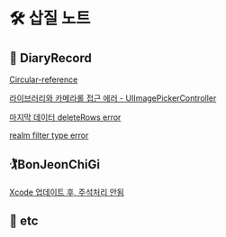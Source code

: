 # 🛠 삽질 노트

## 📕 DiaryRecord

[Circular-reference](https://github.com/baecheese/Spade-Work-Record/blob/master/DiaryRecord/Circular%20Reference.md)

[라이브러리와 카메라롤 접근 에러 - UIImagePickerController](https://github.com/baecheese/Spade-Work-Record/blob/master/DiaryRecord/Access%20failed%20a%20library%20and%20camera%20roll%20with%20UIImagePickerController.md)

[마지막 데이터 deleteRows error](https://github.com/baecheese/Spade-Work-Record/blob/master/DiaryRecord/NSInternalInconsistencyException(tableview).md)

[realm filter type error](https://github.com/baecheese/Spade-Work-Record/blob/master/DiaryRecord/realm%20filter%20error%20%ED%95%B4%EA%B2%B0%ED%95%98%EA%B8%B0%20(Invalid%20value).md)

## 🏌BonJeonChiGi

[Xcode 업데이트 후, 주석처리 안됨](https://github.com/baecheese/Spade-Work-Record/blob/master/BonJeonChiGi/Can't%20comment%20selection.md)

## 🌈 etc